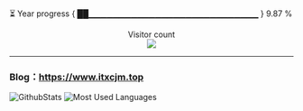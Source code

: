 ⏳ Year progress { ██▁▁▁▁▁▁▁▁▁▁▁▁▁▁▁▁▁▁▁▁▁▁▁▁▁▁▁▁ } 9.87 %
<p align="center"> 
  Visitor count<br>
  <img src="https://profile-counter.glitch.me/itxcjm/count.svg" />
</p>

---
### Blog：https://www.itxcjm.top
![GithubStats](https://github-readme-stats.vercel.app/api?username=itxcjm&show_icons=true&theme=light&layout=compact&locale=cn&include_all_commits=true)
![Most Used Languages](https://github-readme-stats.vercel.app/api/top-langs/?username=itxcjm&theme=light&layout=compact)
